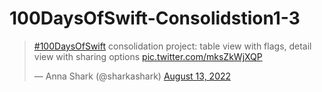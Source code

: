 # 100DaysOfSwift-Consolidstion1-3

<blockquote class="twitter-tweet"><p lang="en" dir="ltr"><a href="https://twitter.com/hashtag/100DaysOfSwift?src=hash&amp;ref_src=twsrc%5Etfw">#100DaysOfSwift</a> consolidation project: table view with flags, detail view with sharing options <a href="https://t.co/mksZkWjXQP">pic.twitter.com/mksZkWjXQP</a></p>&mdash; Anna Shark (@sharkashark) <a href="https://twitter.com/sharkashark/status/1558496368976695296?ref_src=twsrc%5Etfw">August 13, 2022</a></blockquote> 
